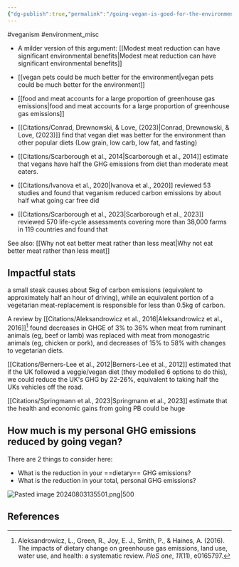 ```yaml
---
{"dg-publish":true,"permalink":"/going-vegan-is-good-for-the-environment/","tags":["#veganism","#environment_misc"],"created":"2025-10-23T17:42:44.163+01:00","updated":"2025-10-23T18:06:08.697+01:00"}
---
```


#veganism  #environment_misc 

- A milder version of this argument: [[Modest meat reduction can have significant environmental benefits\|Modest meat reduction can have significant environmental benefits]] 
- [[vegan pets could be much better for the environment\|vegan pets could be much better for the environment]]
- [[food and meat accounts for a large proportion of greenhouse gas emissions\|food and meat accounts for a large proportion of greenhouse gas emissions]]

- [[Citations/Conrad, Drewnowski, & Love, (2023)\|Conrad, Drewnowski, & Love, (2023)]] find that vegan diet was better for the environment than other popular diets (Low grain, low carb, low fat, and fasting)
- [[Citations/Scarborough et al., 2014\|Scarborough et al., 2014]] estimate that vegans have half the GHG emissions from diet than moderate meat eaters.
- [[Citations/Ivanova et al., 2020\|Ivanova et al., 2020]] reviewed 53 studies and found that veganism reduced carbon emissions by about half what going car free did
- [[Citations/Scarborough et al., 2023\|Scarborough et al., 2023]] reviewed 570 life-cycle assessments covering more than 38,000 farms in 119 countries and found that 

See also: [[Why not eat better meat rather than less meat\|Why not eat better meat rather than less meat]]
## Impactful stats
a small steak causes about 5kg of carbon emissions (equivalent to approximately half an hour of driving), while an equivalent portion of a vegetarian meat-replacement is responsible for less than 0.5kg of carbon.

A review by [[Citations/Aleksandrowicz et al., 2016\|Aleksandrowicz et al., 2016]][^1] found decreases in GHGE of 3% to 36% when meat from ruminant animals (eg, beef or lamb) was replaced with meat from monogastric animals (eg, chicken or pork), and decreases of 15% to 58% with changes to vegetarian diets.

[[Citations/Berners-Lee et al., 2012\|Berners-Lee et al., 2012]] estimated that if the UK followed a veggie/vegan diet (they modelled 6 options to do this), we could reduce the UK's GHG by 22-26%, equivalent to taking half the UKs vehicles off the road.

[[Citations/Springmann et al., 2023\|Springmann et al., 2023]] estimate that the health and economic gains from going PB could be huge

## How much is my personal GHG emissions reduced by going vegan?
There are 2 things to consider here:
- What is the reduction in your ==dietary== GHG emissions?
- What is the reduction in your total, personal GHG emissions?

![Pasted image 20240803135501.png|500](/img/user/Pasted%20image%2020240803135501.png)



## References
[^1]: Aleksandrowicz, L., Green, R., Joy, E. J., Smith, P., & Haines, A. (2016). The impacts of dietary change on greenhouse gas emissions, land use, water use, and health: a systematic review. _PloS one_, _11_(11), e0165797.
[^2]: Conrad, Z., Drewnowski, A., Belury, M. A., & Love, D. C. (2023). Greenhouse gas emissions, cost, and diet quality of specific diet patterns in the United States. _The American Journal of Clinical Nutrition_, _117_(6), 1186-1194.